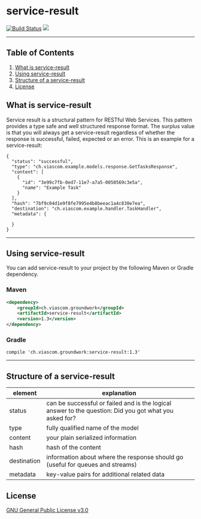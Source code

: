 # service-result
[![Build Status](https://travis-ci.org/Viascom/service-result.svg?branch=develop)](https://travis-ci.org/Viascom/service-result)
<a title="Gitter" href="https://gitter.im/Viascom/service-result?utm_source=badge&utm_medium=badge&utm_campaign=pr-badge&utm_content=badge"><img src="https://badges.gitter.im/Join%20Chat.svg"></a>
___

## Table of Contents
1. [What is service-result](#what-is-service-result)
2. [Using service-result](#using-service-result)
3. [Structure of a service-result](#structure-of-a-service-result)
4. [License](#license)

## What is service-result

Service result is a structural pattern for RESTful Web Services. This pattern provides a type safe and well structured response format. The surplus value is that you will always get a service-result regardless of whether the response is successful, failed, expected or an error. This is an example for a service-result:

```
{
  "status": "successful",
  "type": "ch.viascom.example.models.response.GetTasksResponse",
  "content": [
    {
      "id": "3e99c7fb-0ed7-11e7-a7a5-0050569c3e5a",
      "name": "Example Task"
    }
  ],
  "hash": "7bf9c04d1e9f8fe7995e4b8beeac1a4c830e7ea",
  "destination": "ch.viascom.example.handler.TaskHandler",
  "metadata": {
  
  }
}
```
___

## Using service-result

You can add service-result to your project by the following Maven or Gradle dependency.

### Maven
```xml
<dependency>
    <groupId>ch.viascom.groundwork</groupId>
    <artifactId>service-result</artifactId>
    <version>1.3</version>
</dependency>
```

### Gradle
```
compile 'ch.viascom.groundwork:service-result:1.3'
```
___

## Structure of a service-result

| element		| explanation 																							|
| ------------- | ----------------------------------------------------------------------------------------------------- |
| status		| can be successful or failed and is the logical answer to the question: Did you got what you asked for?	|
| type			| fully qualified name of the model																					|
| content		| your plain serialized information																		|
| hash			| hash of the content																					|
| destination	| information about where the response should go (useful for queues and streams)						|													|
| metadata		| key-value pairs for additional related data																	|

## License

[GNU General Public License v3.0](https://github.com/Viascom/service-result/blob/develop/LICENSE)
